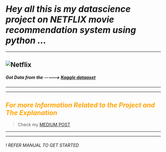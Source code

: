 #  _Hey all this is my datascience project on  **NETFLIX movie recommendation system** using python ..._
***
![Netflix](https://miro.medium.com/v2/resize:fit:640/format:webp/0*fZPBfYpuXWuIxkMA.gif)
---

##### Got Data from the -----> [Kaggle dataaset](https://www.kaggle.com/datasets/satpreetmakhija/netflix-movies-and-tv-shows-2021/ "Kaggle Netflix Dataset")
---

***
<font color = orange> _For more Information Related to the Project and The Explanation_</font>
---
> Check my [MEDIUM POST](https://medium.com/@amartalks25603/python-based-netflix-recommendation-system-577716945791 " NETFLIX RECOMMENDATION PROJECT")
---
***
###### ! REFER MANUAL TO GET STARTED  
